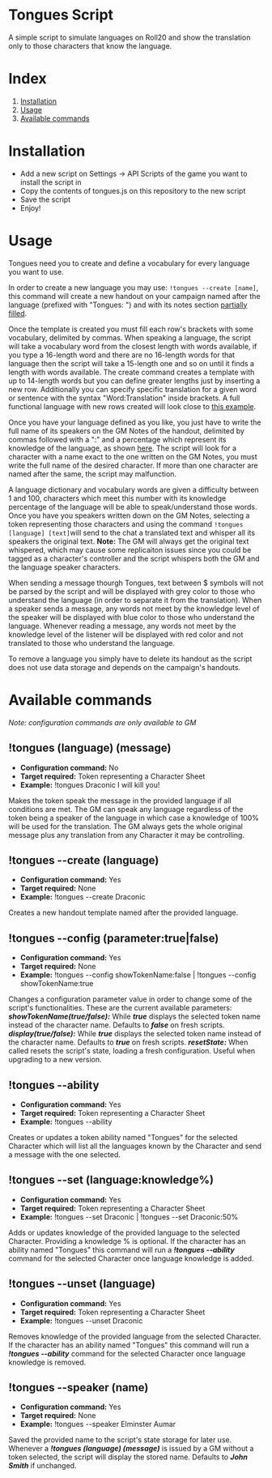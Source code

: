 # Tongues Script
A simple script to simulate languages on Roll20 and show the translation only to those characters that know the language.

# Index
1. [Installation](#installation)
2. [Usage](#usage)
3. [Available commands](#available-commands)

# Installation
- Add a new script on Settings -> API Scripts of the game you want to install the script in
- Copy the contents of tongues.js on this repository to the new script
- Save the script
- Enjoy!

# Usage
Tongues need you to create and define a vocabulary for every language you want to use.

In order to create a new language you may use: `!tongues --create [name]`, this command will create a new handout on your campaign named after the language (prefixed with "Tongues: ") and with its notes section [partially filled](https://i.gyazo.com/f42ef037efb3744221834743081696b1.png).

Once the template is created you must fill each row's brackets with some vocabulary, delimited by commas. When speaking a language, the script will take a vocabulary word from the closest length with words available, if you type a 16-length word and there are no 16-length words for that language then the script will take a 15-length one and so on until it finds a length with words available. The create command creates a template with up to 14-length words but you can define greater lengths just by inserting a new row.
Additionally you can specify specific translation for a given word or sentence with the syntax "Word:Translation" inside brackets.
A full functional language with new rows created will look close to [this example](https://i.gyazo.com/1eb5a7f0ad688a6fa0281172a828d9f4.png).

Once you have your language defined as you like, you just have to write the full name of its speakers on the GM Notes of the handout, delimited by commas followed with a ":" and a percentage which represent its knowledge of the language, as shown [here](https://i.gyazo.com/04bd5b16ca29a4c49b3a5b9f1b2d26c0.png). The script will look for a character with a name exact to the one written on the GM Notes, you must write the full name of the desired character. If more than one character are named after the same, the script may malfunction.

A language dictionary and vocabulary words are given a difficulty between 1 and 100, characters which meet this number with its knowledge percentage of the language will be able to speak/understand those words.
Once you have you speakers written down on the GM Notes, selecting a token representing those characters and using the command `!tongues [language] [text]`will send to the chat a translated text and whisper all its speakers the original text. **Note:** The GM will always get the original text whispered, which may cause some replicaiton issues since you could be tagged as a character's controller and the script whispers both the GM and the language speaker characters.

When sending a message thourgh Tongues, text between $ symbols will not be parsed by the script and will be displayed with grey color to those who understand the language (in order to separate it from the translation).
When a speaker sends a message, any words not meet by the knowledge level of the speaker will be displayed with blue color to those who understand the language.
Whenever reading a message, any words not meet by the knowledge level of the listener will be displayed with red color and not translated to those who understand the language.

To remove a language you simply have to delete its handout as the script does not use data storage and depends on the campaign's handouts.

# Available commands
*Note: configuration commands are only available to GM*

## !tongues (language) (message)
- **Configuration command:** No
- **Target required:** Token representing a Character Sheet
- **Example:** !tongues Draconic I will kill you!

Makes the token speak the message in the provided language if all conditions are met.
The GM can speak any language regardless of the token being a speaker of the language in which case a knowledge of 100% will be used for the translation.
The GM always gets the whole original message plus any translation from any Character it may be controlling.
## !tongues --create (language)
- **Configuration command:** Yes
- **Target required:** None
- **Example:** !tongues --create Draconic

Creates a new handout template named after the provided language.
## !tongues --config (parameter:true|false)
- **Configuration command:** Yes
- **Target required:** None
- **Example:** !tongues --config showTokenName:false | !tongues --config showTokenName:true

Changes a configuration parameter value in order to change some of the script's functionalities. These are the current available parameters:
***showTokenName(true/false):*** While ***true*** displays the selected token name instead of the character name. Defaults to ***false*** on fresh scripts.
***display(true/false):*** While ***true*** displays the selected token name instead of the character name. Defaults to ***true*** on fresh scripts.
***resetState:*** When called resets the script's state, loading a fresh configuration. Useful when upgrading to a new version.
## !tongues --ability
- **Configuration command:** Yes
- **Target required:** Token representing a Character Sheet
- **Example:** !tongues --ability

Creates or updates a token ability named "Tongues" for the selected Character which will list all the languages known by the Character and send a message with the one selected.
## !tongues --set (language:knowledge%)
- **Configuration command:** Yes
- **Target required:** Token representing a Character Sheet
- **Example:** !tongues --set Draconic | !tongues --set Draconic:50%

Adds or updates knowledge of the provided language to the selected Character. Providing a knowledge % is optional. If the character has an ability named "Tongues" this command will run a ***!tongues --ability*** command for the selected Character once language knowledge is added.
## !tongues --unset (language)
- **Configuration command:** Yes
- **Target required:** Token representing a Character Sheet
- **Example:** !tongues --unset Draconic

Removes knowledge of the provided language from the selected Character. If the character has an ability named "Tongues" this command will run a ***!tongues --ability*** command for the selected Character once language knowledge is removed.
## !tongues --speaker (name)
- **Configuration command:** Yes
- **Target required:** None
- **Example:** !tongues --speaker Elminster Aumar

Saved the provided name to the script's state storage for later use. Whenever a ***!tongues (language) (message)*** is issued by a GM without a token selected, the script will display the stored name. Defaults to ***John Smith*** if unchanged.

